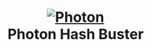 <h1 align="center">
  <br>
  <a href="https://github.com/RaidTheWeb/Photon-Hash-Buster"><img src="https://ibb.co/5vzZ9fs" alt="Photon"></a>
  <br>
  Photon Hash Buster
  <br>
</h1>
